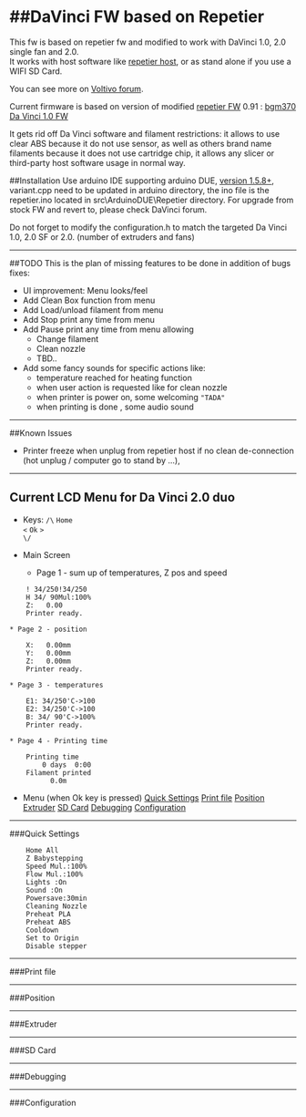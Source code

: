 ##DaVinci FW based on Repetier
============================

This fw is based on repetier fw and modified to work with DaVinci 1.0, 2.0 single fan and 2.0.   
It works with host software like [repetier host](http://repetier.com), or as stand alone if you use a WIFI SD Card.

You can see more on [Voltivo forum](http://voltivo.com/forum/davinci-firmware).

Current firmware is based on version of  modified [repetier FW](https://github.com/repetier/Repetier-Firmware) 0.91 : [bgm370 Da Vinci 1.0 FW](https://github.com/bgm370/Repetier-Firmware) 

It gets rid off Da Vinci software and filament restrictions: it allows to use clear ABS because it do not use sensor, as well as others brand name filaments because it does not use cartridge chip, it allows any slicer or third-party host software usage in normal way. 

##Installation
Use arduino IDE supporting arduino DUE, [version 1.5.8+](http://arduino.cc/en/Main/Software#toc3), variant.cpp need to be updated in arduino directory, the ino file is the repetier.ino located in src\ArduinoDUE\Repetier directory.
For upgrade from stock FW and revert to, please check DaVinci forum.

Do not forget to modify the configuration.h to match the targeted Da Vinci 1.0, 2.0 SF or 2.0. (number of extruders and fans)

***
##TODO
This is the plan of missing features to be done in addition of bugs fixes:  
* UI improvement: Menu looks/feel
* Add Clean Box function from menu
* Add Load/unload filament from menu
* Add Stop print any time from menu
* Add Pause print any time from menu allowing
	* Change filament
	* Clean nozzle
	* TBD..
* Add some fancy sounds for specific actions like:
	* temperature reached for heating function
	* when user action is requested like for clean nozzle
	* when printer is power on, some welcoming ``"TADA"`` 
	* when printing is done , some audio sound

***
##Known Issues
* Printer freeze when unplug from repetier host if no clean de-connection (hot unplug / computer go to stand by ...), 
	
***
## Current LCD Menu	for Da Vinci 2.0 duo
* Keys:
	`/\`	`Home`  
`<` `Ok` `>`   
    `\/`   

	
* Main Screen
	* Page 1 - sum up of temperatures, Z pos and speed
```
	! 34/250!34/250
	H 34/ 90Mul:100%
	Z:   0.00
	Printer ready.
```

	* Page 2 - position
```
	X:   0.00mm
	Y:   0.00mm
	Z:   0.00mm
	Printer ready.
```

	* Page 3 - temperatures
```
	E1: 34/250'C->100
	E2: 34/250'C->100
	B: 34/ 90'C->100%
	Printer ready.
```
	* Page 4 - Printing time
```
	Printing time
	    0 days  0:00
	Filament printed
	      0.0m
```

* Menu (when Ok key is pressed)
	[Quick Settings](#quick-settings)
	[Print file](#print-file)
	[Position](#position)
	[Extruder](#extruder)
	[SD Card](#sd-card)
	[Debugging](#debugging)
	[Configuration](#configuration)  
---
###Quick Settings
```
	Home All
	Z Babystepping
	Speed Mul.:100%
	Flow Mul.:100%
	Lights :On
	Sound :On
	Powersave:30min
	Cleaning Nozzle
	Preheat PLA
	Preheat ABS
	Cooldown
	Set to Origin
	Disable stepper
```
---
###Print file

---
###Position

---
###Extruder

---
###SD Card

---
###Debugging

---
###Configuration

